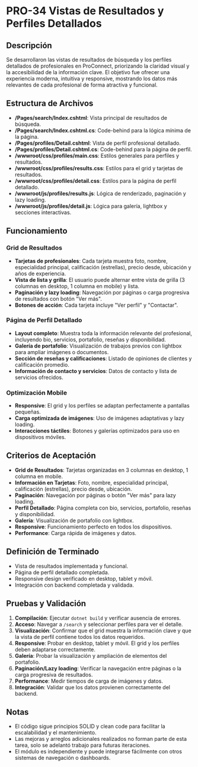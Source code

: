 # PRO-34 Vistas de Resultados y Perfiles Detallados

## Descripción
Se desarrollaron las vistas de resultados de búsqueda y los perfiles detallados de profesionales en ProConnect, priorizando la claridad visual y la accesibilidad de la información clave. El objetivo fue ofrecer una experiencia moderna, intuitiva y responsive, mostrando los datos más relevantes de cada profesional de forma atractiva y funcional.

## Estructura de Archivos
- **/Pages/search/Index.cshtml**: Vista principal de resultados de búsqueda.
- **/Pages/search/Index.cshtml.cs**: Code-behind para la lógica mínima de la página.
- **/Pages/profiles/Detail.cshtml**: Vista de perfil profesional detallado.
- **/Pages/profiles/Detail.cshtml.cs**: Code-behind para la página de perfil.
- **/wwwroot/css/profiles/main.css**: Estilos generales para perfiles y resultados.
- **/wwwroot/css/profiles/results.css**: Estilos para el grid y tarjetas de resultados.
- **/wwwroot/css/profiles/detail.css**: Estilos para la página de perfil detallado.
- **/wwwroot/js/profiles/results.js**: Lógica de renderizado, paginación y lazy loading.
- **/wwwroot/js/profiles/detail.js**: Lógica para galería, lightbox y secciones interactivas.

## Funcionamiento

### Grid de Resultados
- **Tarjetas de profesionales**: Cada tarjeta muestra foto, nombre, especialidad principal, calificación (estrellas), precio desde, ubicación y años de experiencia.
- **Vista de lista y grilla**: El usuario puede alternar entre vista de grilla (3 columnas en desktop, 1 columna en mobile) y lista.
- **Paginación y lazy loading**: Navegación por páginas o carga progresiva de resultados con botón "Ver más".
- **Botones de acción**: Cada tarjeta incluye "Ver perfil" y "Contactar".

### Página de Perfil Detallado
- **Layout completo**: Muestra toda la información relevante del profesional, incluyendo bio, servicios, portafolio, reseñas y disponibilidad.
- **Galería de portafolio**: Visualización de trabajos previos con lightbox para ampliar imágenes o documentos.
- **Sección de reseñas y calificaciones**: Listado de opiniones de clientes y calificación promedio.
- **Información de contacto y servicios**: Datos de contacto y lista de servicios ofrecidos.

### Optimización Mobile
- **Responsive**: El grid y los perfiles se adaptan perfectamente a pantallas pequeñas.
- **Carga optimizada de imágenes**: Uso de imágenes adaptativas y lazy loading.
- **Interacciones táctiles**: Botones y galerías optimizados para uso en dispositivos móviles.

## Criterios de Aceptación

- **Grid de Resultados**: Tarjetas organizadas en 3 columnas en desktop, 1 columna en mobile.
- **Información en Tarjetas**: Foto, nombre, especialidad principal, calificación (estrellas), precio desde, ubicación.
- **Paginación**: Navegación por páginas o botón "Ver más" para lazy loading.
- **Perfil Detallado**: Página completa con bio, servicios, portafolio, reseñas y disponibilidad.
- **Galería**: Visualización de portafolio con lightbox.
- **Responsive**: Funcionamiento perfecto en todos los dispositivos.
- **Performance**: Carga rápida de imágenes y datos.

## Definición de Terminado

- Vista de resultados implementada y funcional.
- Página de perfil detallado completada.
- Responsive design verificado en desktop, tablet y móvil.
- Integración con backend completada y validada.

## Pruebas y Validación

1. **Compilación**: Ejecutar `dotnet build` y verificar ausencia de errores.
2. **Acceso**: Navegar a `/search` y seleccionar perfiles para ver el detalle.
3. **Visualización**: Confirmar que el grid muestra la información clave y que la vista de perfil contiene todos los datos requeridos.
4. **Responsive**: Probar en desktop, tablet y móvil. El grid y los perfiles deben adaptarse correctamente.
5. **Galería**: Probar la visualización y ampliación de elementos del portafolio.
6. **Paginación/Lazy loading**: Verificar la navegación entre páginas o la carga progresiva de resultados.
7. **Performance**: Medir tiempos de carga de imágenes y datos.
8. **Integración**: Validar que los datos provienen correctamente del backend.

## Notas

- El código sigue principios SOLID y clean code para facilitar la escalabilidad y el mantenimiento.
- Las mejoras y arreglos adicionales realizados no forman parte de esta tarea, solo se adelantó trabajo para futuras iteraciones.
- El módulo es independiente y puede integrarse fácilmente con otros sistemas de navegación o dashboards. 